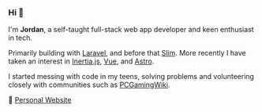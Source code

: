### Hi 👋

I'm **Jordan**, a self-taught full-stack web app developer and keen enthusiast in tech.

Primarily building with [Laravel](https://laravel.com/), and before that [Slim](https://www.slimframework.com/). More recently I have taken an interest in [Inertia.js](https://inertiajs.com/), [Vue](https://vuejs.org/), and [Astro](https://astro.build/).

I started messing with code in my teens, solving problems and volunteering closely with communities such as [PCGamingWiki](https://en.wikipedia.org/wiki/PCGamingWiki).

🏡 [Personal Website](https://www.pridit.co.uk)
